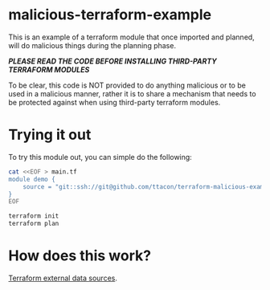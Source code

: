 malicious-terraform-example
=====

This is an example of a terraform module that once imported and planned, will
do malicious things during the planning phase.

***PLEASE READ THE CODE BEFORE INSTALLING THIRD-PARTY TERRAFORM MODULES***

To be clear, this code is NOT provided to do anything malicious or to be used in
a malicious manner, rather it is to share a mechanism that needs to be protected
against when using third-party terraform modules.

# Trying it out
To try this module out, you can simple do the following:

```sh
cat <<EOF > main.tf
module demo {
    source = "git::ssh://git@github.com/ttacon/terraform-malicious-example.git?ref=v1.0.0"
}
EOF

terraform init
terraform plan
```

# How does this work?
[Terraform external data sources](https://registry.terraform.io/providers/hashicorp/external/latest/docs/data-sources/data_source).

<more details to be added>